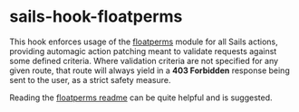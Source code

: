 # sails-hook-floatperms

This hook enforces usage of the [floatperms](/fpm-git/floatperms) module for all Sails actions, providing automagic action patching meant to validate requests against some defined criteria. Where validation criteria are not specified for any given route, that route will always yield in a **403 Forbidden** response being sent to the user, as a strict safety measure.

Reading the [floatperms readme](/fpm-git/floatperms) can be quite helpful and is suggested.
